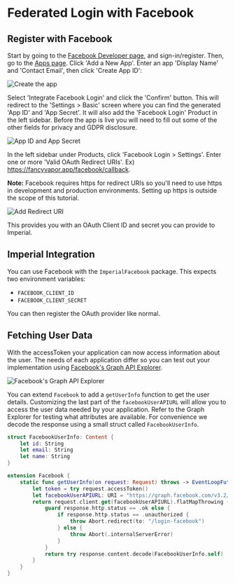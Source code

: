 # Federated Login with Facebook

## Register with Facebook
Start by going to the [Facebook Developer page](https://developers.facebook.com/), and sign-in/register. Then, go to the [Apps page](https://developers.facebook.com/apps/). Click 'Add a New App'. Enter an app 'Display Name' and 'Contact Email', then click 'Create App ID':

![Create the app](https://github.com/vapor-community/Imperial/blob/main/docs/Facebook/create-application.png)

Select 'Integrate Facebook Login' and click the 'Confirm' button. This will redirect to the 'Settings > Basic' screen where you can find the generated 'App ID' and 'App Secret'. It will also add the 'Facebook Login' Product in the left sidebar. Before the app is live you will need to fill out some of the other fields for privacy and GDPR disclosure.

![App ID and App Secret](https://github.com/vapor-community/Imperial/blob/main/docs/Facebook/application-id.png)

In the left sidebar under Products, click 'Facebook Login > Settings'. Enter one or more 'Valid OAuth Redirect URIs'. Ex) https://fancyvapor.app/facebook/callback.

**Note:** Facebook requires https for redirect URIs so you'll need to use https in development and production environments. Setting up https is outside the scope of this tutorial.

![Add Redirect URI](https://github.com/vapor-community/Imperial/blob/main/docs/Facebook/add-redirect-uri.png)

This provides you with an OAuth Client ID and secret you can provide to Imperial.

## Imperial Integration

You can use Facebook with the `ImperialFacebook` package. This expects two environment variables:

* `FACEBOOK_CLIENT_ID`
* `FACEBOOK_CLIENT_SECRET`

You can then register the OAuth provider like normal.

## Fetching User Data

With the accessToken your application can now access information about the user. The needs of each application differ so you can test out your implementation using [Facebook's Graph API Explorer](https://developers.facebook.com/tools/explorer/).

![Facebook's Graph API Explorer](https://github.com/vapor-community/Imperial/blob/main/docs/Facebook/facebook-graph-api-explorer.png)

You can extend `Facebook` to add a `getUserInfo` function to get the user details. Customizing the last part of the `facebookUserAPIURL` will allow you to access the user data needed by your application. Refer to the Graph Explorer for testing what attributes are available. For convenience we decode the response using a small struct called `FacebookUserInfo`.

```swift
struct FacebookUserInfo: Content {
    let id: String
    let email: String
    let name: String
}

extension Facebook {
    static func getUserInfo(on request: Request) throws -> EventLoopFutures<FacebookUserInfo> {
        let token = try request.accessToken()
        let facebookUserAPIURL: URI = "https://graph.facebook.com/v3.2/me?fields=id,name,email&access_token=\(token)"
        return request.client.get(facebookUserAPIURL).flatMapThrowing { response in
            guard response.http.status == .ok else {
                if response.http.status == .unauthorized {
                    throw Abort.redirect(to: "/login-facebook")
                } else {
                    throw Abort(.internalServerError)
                }
            }
            return try response.content.decode(FacebookUserInfo.self)
        }
    }
}
```
